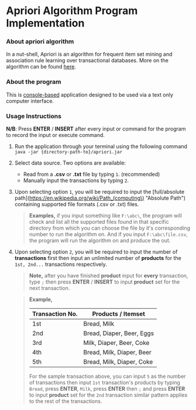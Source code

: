 # Apriori Algorithm Program Implementation

### About apriori algorithm
In a nut-shell, Apriori is an algorithm for frequent item set mining and association rule learning 
over transactional databases. More on the algorithm can be found 
[here](https://en.wikipedia.org/wiki/Apriori_algorithm "Apriori Algorithm").

### About the program
This is [console-based](https://en.wikipedia.org/wiki/Console_application "Console Programs") 
application designed to be used via a text only computer interface.

### Usage Instructions
**N/B**: Press **ENTER** / **INSERT** after every input or command for the program to record the 
input or execute command.
1. Run the application through your terminal using the following command `java -jar {directory-path-to}/apriori.jar`
2. Select data source. Two options are available:
    - Read from a **.csv** or **.txt** file by typing `1`. (recommended)            
    - Manually input the transactions by typing `2`.
3. Upon selecting option `1`, you will be required to input the 
[full/absolute path](https://en.wikipedia.org/wiki/Path_(computing\) "Absolute Path") containing 
supported file formats (.csv or .txt) files.
    > **Examples,** if you input something like `F:\abc\`, the program will check and list all 
    the supported files found in that specific directory from which you can choose the file by 
    it's corresponding number to run the algorithm on. And if you input `F:\abc\file.csv`, the 
    program will run the algorithm on and produce the out.
4. Upon selecting option `2`, you will be required to input the number of **transactions** first then 
input an unlimited number of **products** for the `1st, 2nd...` transactions respectively.
    > **Note,** after you have finished **product** input for **every** transaction, type `;` 
    then press **ENTER** / **INSERT** to input **product** set for the next transaction.
    
    > **Example,**
    >
    > | Transaction No. | Products / Itemset |
    > | ---- | ------ |
    > | 1st | Bread, Milk |
    > | 2nd | Bread, Diaper, Beer, Eggs |
    > | 3rd | Milk, Diaper, Beer, Coke |
    > | 4th | Bread, Milk, Diaper, Beer |
    > | 5th | Bread, Milk, Diaper, Coke |
    >  
      > For the sample transaction above, you can input `5` as the number of transactions 
      then input `1st` transaction's products by typing `Bread`, press **ENTER**, `Milk`, 
      press **ENTER** then `;` and press **ENTER** to input **product** set for the `2nd` 
      transaction similar pattern applies to the rest of the transactions.
      